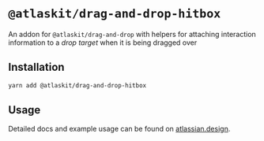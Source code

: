 # `@atlaskit/drag-and-drop-hitbox`

An addon for `@atlaskit/drag-and-drop` with helpers for attaching interaction information to a _drop target_ when it is being dragged over

## Installation

```sh
yarn add @atlaskit/drag-and-drop-hitbox
```

## Usage

Detailed docs and example usage can be found on [atlassian.design](https://atlassian.design/components/drag-and-drop/).
